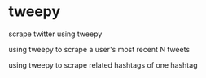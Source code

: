 # tweepy
scrape twitter using tweepy

using tweepy to scrape a user's most recent N tweets

using tweepy to scrape related hashtags of one hashtag  
